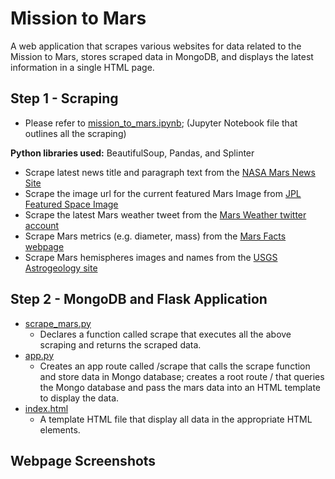 # Mission to Mars #
A web application that scrapes various websites for data related to the Mission to Mars, stores scraped data in MongoDB, and displays the latest information in a single HTML page.

## Step 1 - Scraping ## 

* Please refer to [mission_to_mars.ipynb](https://github.com/hollybergen/Data_Science_Projects/blob/master/Mission%20to%20Mars%20-%20Web-Scraping%20%26%20Document%20Databases/mission_to_mars.ipynb); (Jupyter Notebook file that outlines all the scraping) 

**Python libraries used:** BeautifulSoup, Pandas, and Splinter

* Scrape latest news title and paragraph text from the [NASA Mars News Site](https://mars.nasa.gov/news/)
* Scrape the image url for the current featured Mars Image from [JPL Featured Space Image](https://www.jpl.nasa.gov/spaceimages/?search=&category=Mars)
* Scrape the latest Mars weather tweet from the [Mars Weather twitter account](https://twitter.com/marswxreport?lang=en)
* Scrape Mars metrics (e.g. diameter, mass) from the [Mars Facts webpage](http://space-facts.com/mars/)
* Scrape Mars hemispheres images and names from the [USGS Astrogeology site](https://astrogeology.usgs.gov/search/results?q=hemisphere+enhanced&k1=target&v1=Mars) 

## Step 2 - MongoDB and Flask Application ##

* [scrape_mars.py](https://github.com/hollybergen/Data_Science_Projects/blob/master/Mission%20to%20Mars%20-%20Web-Scraping%20%26%20Document%20Databases/scrape_mars.py) 
  * Declares a function called scrape that executes all the above scraping and returns the scraped data.
* [app.py](https://github.com/hollybergen/Data_Science_Projects/blob/master/Mission%20to%20Mars%20-%20Web-Scraping%20%26%20Document%20Databases/app.py) 
  * Creates an app route called /scrape that calls the scrape function and store data in Mongo database; creates a root route / that queries the Mongo database and pass the mars data into an HTML template to display the data.
* [index.html](https://github.com/hollybergen/Data_Science_Projects/blob/master/Mission%20to%20Mars%20-%20Web-Scraping%20%26%20Document%20Databases/templates/index.html) 
  * A template HTML file that display all data in the appropriate HTML elements.

## Webpage Screenshots ##
